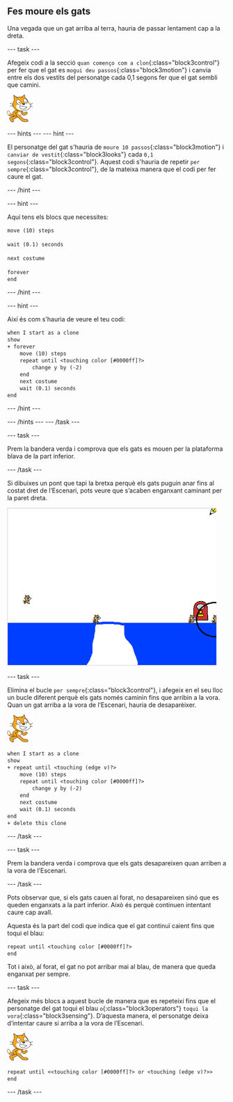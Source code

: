## Fes moure els gats

Una vegada que un gat arriba al terra, hauria de passar lentament cap a la dreta.

\--- task \---

Afegeix codi a la secció `quan començo com a clon`{:class="block3control"} per fer que el gat es `mogui deu passos`{:class="block3motion"} i canvia entre els dos vestits del personatge cada 0,1 segons fer que el gat sembli que camini.

![Personatge del gat](images/cat-sprite.png)

\--- hints \--- \--- hint \---

El personatge del gat s'hauria de `moure 10 passos`{:class="block3motion"} i `canviar de vestit`{:class="block3looks"} cada `0,1 segons`{:class="block3control"}. Aquest codi s'hauria de repetir `per sempre`{:class="block3control"}, de la mateixa manera que el codi per fer caure el gat.

\--- /hint \---

\--- hint \---

Aquí tens els blocs que necessites:

```blocks3
move (10) steps

wait (0.1) seconds

next costume

forever
end
```

\--- /hint \---

\--- hint \---

Així és com s'hauria de veure el teu codi:

```blocks3
when I start as a clone
show
+ forever
    move (10) steps
    repeat until <touching color [#0000ff]?>
        change y by (-2)
    end
    next costume
    wait (0.1) seconds
end
```

\--- /hint \---

\--- /hints \--- \--- /task \---

\--- task \---

Prem la bandera verda i comprova que els gats es mouen per la plataforma blava de la part inferior.

\--- /task \---

Si dibuixes un pont que tapi la bretxa perquè els gats puguin anar fins al costat dret de l’Escenari, pots veure que s’acaben enganxant caminant per la paret dreta.

![Gats movent-se per la vora](images/flailing-at-edge.png)

\--- task \---

Elimina el bucle `per sempre`{:class="block3control"}, i afegeix en el seu lloc un bucle diferent perquè els gats només caminin fins que arribin a la vora. Quan un gat arriba a la vora de l’Escenari, hauria de desaparèixer.

![Personatge del gat](images/cat-sprite.png)

```blocks3
when I start as a clone
show
+ repeat until <touching (edge v)?>
    move (10) steps
    repeat until <touching color [#0000ff]?>
        change y by (-2)
    end
    next costume
    wait (0.1) seconds
end
+ delete this clone
```

\--- /task \---

\--- task \---

Prem la bandera verda i comprova que els gats desapareixen quan arriben a la vora de l’Escenari.

\--- /task \---

Pots observar que, si els gats cauen al forat, no desapareixen sinó que es queden enganxats a la part inferior. Això és perquè continuen intentant caure cap avall.

Aquesta és la part del codi que indica que el gat continuï caient fins que toqui el blau:

```blocks3
repeat until <touching color [#0000ff]?>
end
```

Tot i això, al forat, el gat no pot arribar mai al blau, de manera que queda enganxat per sempre.

\--- task \---

Afegeix més blocs a aquest bucle de manera que es repeteixi fins que el personatge del gat toqui el blau `o`{:class="block3operators"} `toqui la vora`{:class="block3sensing"}. D’aquesta manera, el personatge deixa d’intentar caure si arriba a la vora de l’Escenari.

![Personatge del gat](images/cat-sprite.png)

```blocks3
repeat until <<touching color [#0000ff]?> or <touching (edge v)?>>
end
```

\--- /task \---
